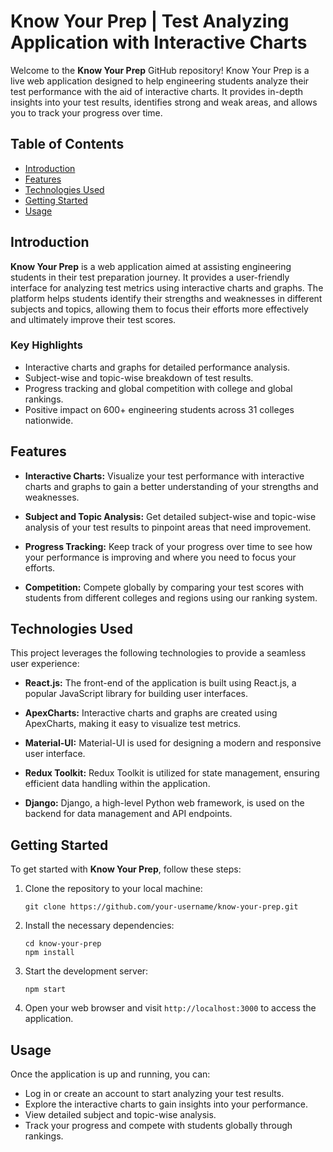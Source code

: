 # Know Your Prep | Test Analyzing Application with Interactive Charts

Welcome to the **Know Your Prep** GitHub repository! Know Your Prep is a live web application designed to help engineering students analyze their test performance with the aid of interactive charts. It provides in-depth insights into your test results, identifies strong and weak areas, and allows you to track your progress over time.

## Table of Contents
- [Introduction](#introduction)
- [Features](#features)
- [Technologies Used](#technologies-used)
- [Getting Started](#getting-started)
- [Usage](#usage)


## Introduction

**Know Your Prep** is a web application aimed at assisting engineering students in their test preparation journey. It provides a user-friendly interface for analyzing test metrics using interactive charts and graphs. The platform helps students identify their strengths and weaknesses in different subjects and topics, allowing them to focus their efforts more effectively and ultimately improve their test scores.

### Key Highlights
- Interactive charts and graphs for detailed performance analysis.
- Subject-wise and topic-wise breakdown of test results.
- Progress tracking and global competition with college and global rankings.
- Positive impact on 600+ engineering students across 31 colleges nationwide.

## Features

- **Interactive Charts:** Visualize your test performance with interactive charts and graphs to gain a better understanding of your strengths and weaknesses.

- **Subject and Topic Analysis:** Get detailed subject-wise and topic-wise analysis of your test results to pinpoint areas that need improvement.

- **Progress Tracking:** Keep track of your progress over time to see how your performance is improving and where you need to focus your efforts.

- **Competition:** Compete globally by comparing your test scores with students from different colleges and regions using our ranking system.

## Technologies Used

This project leverages the following technologies to provide a seamless user experience:

- **React.js:** The front-end of the application is built using React.js, a popular JavaScript library for building user interfaces.

- **ApexCharts:** Interactive charts and graphs are created using ApexCharts, making it easy to visualize test metrics.

- **Material-UI:** Material-UI is used for designing a modern and responsive user interface.

- **Redux Toolkit:** Redux Toolkit is utilized for state management, ensuring efficient data handling within the application.

- **Django:** Django, a high-level Python web framework, is used on the backend for data management and API endpoints.

## Getting Started

To get started with **Know Your Prep**, follow these steps:

1. Clone the repository to your local machine:

   ```
   git clone https://github.com/your-username/know-your-prep.git
   ```

2. Install the necessary dependencies:

   ```
   cd know-your-prep
   npm install
   ```

3. Start the development server:

   ```
   npm start
   ```

4. Open your web browser and visit `http://localhost:3000` to access the application.

## Usage

Once the application is up and running, you can:

- Log in or create an account to start analyzing your test results.
- Explore the interactive charts to gain insights into your performance.
- View detailed subject and topic-wise analysis.
- Track your progress and compete with students globally through rankings.

